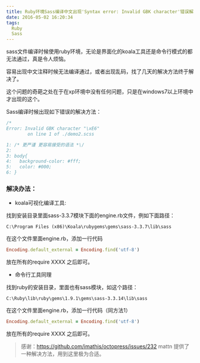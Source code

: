 ```yaml
---
title: Ruby环境Sass编译中文出现'Syntax error: Invalid GBK character'错误解决方法
date: 2016-05-02 16:20:34
tags:
  Ruby
  Sass
---
```

sass文件编译时候使用ruby环境，无论是界面化的koala工具还是命令行模式的都无法通过，真是令人烦恼。

容易出现中文注释时候无法编译通过，或者出现乱码，找了几天的解决方法终于解决了。

这个问题的奇葩之处在于在xp环境中没有任何问题，只是在windows7以上环境中才出现的这个。

Sass编译时候出现如下错误的解决方法：

```css
/*
Error: Invalid GBK character "\xE6"
        on line 1 of ./demo2.scss

1: /* 更严谨 更容易接受的语法 *\/
2:
3: body{
4:   background-color: #fff;
5:   color: #000;
6: }
```

### 解决办法：

- koala可视化编译工具:

找到安装目录里面sass-3.3.7模块下面的engine.rb文件，例如下面路径：

```
C:\Program Files (x86)\Koala\rubygems\gems\sass-3.3.7\lib\sass
```
在这个文件里面engine.rb，添加一行代码

```ruby
Encoding.default_external = Encoding.find('utf-8')
```

放在所有的require XXXX 之后即可。

- 命令行工具同理

找到ruby的安装目录，里面也有sass模块，如这个路径：

```
C:\Ruby\lib\ruby\gems\1.9.1\gems\sass-3.3.14\lib\sass
```

在这个文件里面engine.rb，添加一行代码（同方法1）

```ruby
Encoding.default_external = Encoding.find('utf-8')
```

放在所有的require XXXX 之后即可。

> 感谢：https://github.com/imathis/octopress/issues/232   mattn 提供了一种解决方法，用到这里极为合适。


